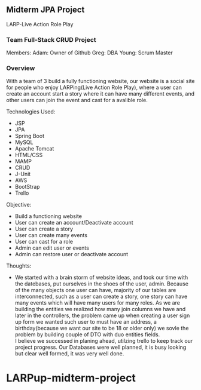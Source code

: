 ## Midterm JPA Project
LARP-Live Action Role Play

### Team Full-Stack CRUD Project
Members:
Adam: Owner of Github
Greg: DBA
Young: Scrum Master

### Overview
With a team of 3 build a fully functioning website, our website is a social site for people who enjoy LARPing(Live Action Role Play), where a user can create an account start a story where it can have many different events, and other users can join the event and cast for a avalible role.


Technologies Used:
* JSP
* JPA
* Spring Boot
* MySQL
* Apache Tomcat
* HTML/CSS
* MAMP
* CRUD
* J-Unit
* AWS
* BootStrap
* Trello

Objective:
* Build a functioning website
* User can create an account/Deactivate account 
* User can create a story
* User can create many events
* User can cast for a role 
* Admin can edit user or events
* Admin can restore user or deactivate account


Thoughts:
* We started with a brain storm of website ideas, and took our time with the datebases, put ourselves in the shoes of the user, admin.  Because of the many objects one user can have, majority of our tables are interconnected, such as a user can create a story, one story can have many events which will have many users for many roles.  As we are building the entities we realized how many join columns we have and later in the controllers, the problem came up when creating a user sign up form we wanted such user to must have an address, a birthday(because we want our site to be 18 or older only) we sovle the problem by building couple of DTO with duo entities fields.  
  I believe we successed in planing ahead, utilzing trello to keep track our project progress.  Our Databases were well planned, it is busy looking but clear well formed, it was very well done.
# LARPup-midterm-project

